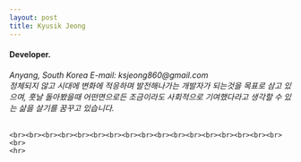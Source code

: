 ```yaml
---
layout: post
title: Kyusik Jeong
---
```

<style>
body{
	 background-img:url("https://github.com/skycircle860/skycircle860.github.io/blob/master/Oldclassroom.jpg");
     background-repeat:no-repeat;
     background-position: top;
    }
table {background-color:transparent;}
td {background-color:transparent;}
    
    
}
</style>
<p class="desc">
	<h4>Developer. </h4>
    <h6>Anyang, South Korea 
	E-mail: ksjeong860@gmail.com <br>
    정체되지 않고 시대에 변화에 적응하며 발전해나가는 개발자가 되는것을 목표로 삼고 있으며, 훗날 돌아봤을때 어떤면으로든 조금이라도 사회적으로 기여했다라고 생각할 수 있는 삶을 살기를 꿈꾸고 있습니다.</h6>
    
    <br><br><br><br><br><br><br><br><br><br><br><br><br><br><br><br><br><br>
    <hr>
</p>




